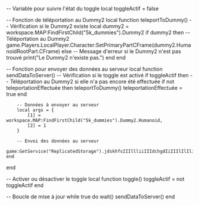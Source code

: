 -- Variable pour suivre l'état du toggle
local toggleActif = false

-- Fonction de téléportation au Dummy2
local function teleportToDummy()
    -- Vérification si le Dummy2 existe
    local dummy2 = workspace.MAP:FindFirstChild("5k_dummies").Dummy2
    if dummy2 then
        -- Téléportation au Dummy2
        game.Players.LocalPlayer.Character:SetPrimaryPartCFrame(dummy2.HumanoidRootPart.CFrame)
    else
        -- Message d'erreur si le Dummy2 n'est pas trouvé
        print("Le Dummy2 n'existe pas.")
    end
end

-- Fonction pour envoyer des données au serveur
local function sendDataToServer()
    -- Vérification si le toggle est activé
    if toggleActif then
        -- Téléportation au Dummy2 si elle n'a pas encore été effectuée
        if not teleportationEffectuée then
            teleportToDummy()
            teleportationEffectuée = true
        end

        -- Données à envoyer au serveur
        local args = {
            [1] = workspace.MAP:FindFirstChild("5k_dummies").Dummy2.Humanoid,
            [2] = 1
        }

        -- Envoi des données au serveur
        game:GetService("ReplicatedStorage").jdskhfsIIIllliiIIIdchgdIiIIIlIlIli:FireServer(unpack(args))
    end
end

-- Activer ou désactiver le toggle
local function toggle()
    toggleActif = not toggleActif
end

-- Boucle de mise à jour
while true do
    wait()
    sendDataToServer()
end
